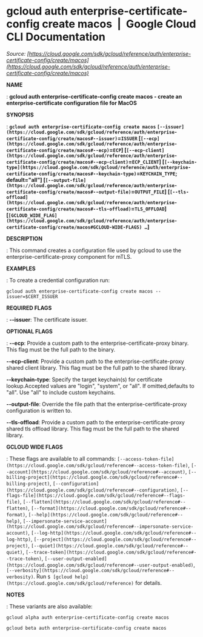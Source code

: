 # gcloud auth enterprise-certificate-config create macos  |  Google Cloud CLI Documentation

*Source: [https://cloud.google.com/sdk/gcloud/reference/auth/enterprise-certificate-config/create/macos](https://cloud.google.com/sdk/gcloud/reference/auth/enterprise-certificate-config/create/macos)*

**NAME**

: **gcloud auth enterprise-certificate-config create macos - create an enterprise-certificate configuration file for MacOS**

**SYNOPSIS**

: **`gcloud auth enterprise-certificate-config create macos` `[--issuer](https://cloud.google.com/sdk/gcloud/reference/auth/enterprise-certificate-config/create/macos#--issuer)`=`ISSUER` [`[--ecp](https://cloud.google.com/sdk/gcloud/reference/auth/enterprise-certificate-config/create/macos#--ecp)`=`ECP`] [`[--ecp-client](https://cloud.google.com/sdk/gcloud/reference/auth/enterprise-certificate-config/create/macos#--ecp-client)`=`ECP_CLIENT`] [`[--keychain-type](https://cloud.google.com/sdk/gcloud/reference/auth/enterprise-certificate-config/create/macos#--keychain-type)`=`KEYCHAIN_TYPE`; default="all"] [`[--output-file](https://cloud.google.com/sdk/gcloud/reference/auth/enterprise-certificate-config/create/macos#--output-file)`=`OUTPUT_FILE`] [`[--tls-offload](https://cloud.google.com/sdk/gcloud/reference/auth/enterprise-certificate-config/create/macos#--tls-offload)`=`TLS_OFFLOAD`] [`[GCLOUD_WIDE_FLAG](https://cloud.google.com/sdk/gcloud/reference/auth/enterprise-certificate-config/create/macos#GCLOUD-WIDE-FLAGS) …`]**

**DESCRIPTION**

: This command creates a configuration file used by gcloud to use the
enterprise-certificate-proxy component for mTLS.

**EXAMPLES**

: To create a credential configuration run:

```
gcloud auth enterprise-certificate-config create macos --issuer=$CERT_ISSUER
```

**REQUIRED FLAGS**

: **--issuer**:
The certificate issuer.

**OPTIONAL FLAGS**

: **--ecp**:
Provide a custom path to the enterprise-certificate-proxy binary. This flag must
be the full path to the binary.

**--ecp-client**:
Provide a custom path to the enterprise-certificate-proxy shared client library.
This flag must be the full path to the shared library.

**--keychain-type**:
Specify the target keychain(s) for certificate lookup.Accepted values are
"login", "system", or "all". If omitted,defaults to "all". Use "all" to include
custom keychains.

**--output-file**:
Override the file path that the enterprise-certificate-proxy configuration is
written to.

**--tls-offload**:
Provide a custom path to the enterprise-certificate-proxy shared tls offload
library. This flag must be the full path to the shared library.

**GCLOUD WIDE FLAGS**

: These flags are available to all commands: `[--access-token-file](https://cloud.google.com/sdk/gcloud/reference#--access-token-file)`,
`[--account](https://cloud.google.com/sdk/gcloud/reference#--account)`, `[--billing-project](https://cloud.google.com/sdk/gcloud/reference#--billing-project)`,
`[--configuration](https://cloud.google.com/sdk/gcloud/reference#--configuration)`,
`[--flags-file](https://cloud.google.com/sdk/gcloud/reference#--flags-file)`,
`[--flatten](https://cloud.google.com/sdk/gcloud/reference#--flatten)`, `[--format](https://cloud.google.com/sdk/gcloud/reference#--format)`, `[--help](https://cloud.google.com/sdk/gcloud/reference#--help)`, `[--impersonate-service-account](https://cloud.google.com/sdk/gcloud/reference#--impersonate-service-account)`,
`[--log-http](https://cloud.google.com/sdk/gcloud/reference#--log-http)`,
`[--project](https://cloud.google.com/sdk/gcloud/reference#--project)`, `[--quiet](https://cloud.google.com/sdk/gcloud/reference#--quiet)`, `[--trace-token](https://cloud.google.com/sdk/gcloud/reference#--trace-token)`, `[--user-output-enabled](https://cloud.google.com/sdk/gcloud/reference#--user-output-enabled)`,
`[--verbosity](https://cloud.google.com/sdk/gcloud/reference#--verbosity)`.
Run `$ [gcloud help](https://cloud.google.com/sdk/gcloud/reference)` for details.

**NOTES**

: These variants are also available:

```
gcloud alpha auth enterprise-certificate-config create macos
```

```
gcloud beta auth enterprise-certificate-config create macos
```